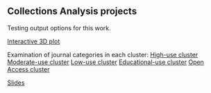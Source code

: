 ## Collections Analysis projects

Testing output options for this work.

[Interactive 3D plot](https://athenry.github.io/SNanalysis/plot_test.html)

Examination of journal categories in each cluster:
[High-use cluster](https://athenry.github.io/SNanalysis/test_plot.html)
[Moderate-use cluster](https://athenry.github.io/SNanalysis/moderate_plot.html)
[Low-use cluster](https://athenry.github.io/SNanalysis/low_plot.html)
[Educational-use cluster](https://athenry.github.io/SNanalysis/education_plot.html)
[Open Access cluster](https://athenry.github.io/SNanalysis/OA_plot.html)

[Slides](https://athenry.github.io/SNanalysis/No_Nature.html)



